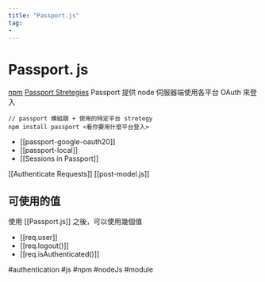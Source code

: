 ```yaml
---
title: "Passport.js"
tag: 
- 
---
```

# Passport. js
[npm](https://www.npmjs.com/package/passport)
[Passport Stretegies](https://www.passportjs.org/packages/)
Passport 提供 node 伺服器端使用各平台 OAuth 來登入
```shell
// passport 模組跟 + 使用的特定平台 stretegy
npm install passport <看你要用什麼平台登入>
```

- [[passport-google-oauth20]]
- [[passport-local]]
- [[Sessions in Passport]]


[[Authenticate Requests]]
[[post-model.js]]

## 可使用的值
使用 [[Passport.js]] 之後，可以使用幾個值
- [[req.user]]
- [[req.logout()]]
- [[req.isAuthenticated()]]


#authentication #js #npm #nodeJs #module 